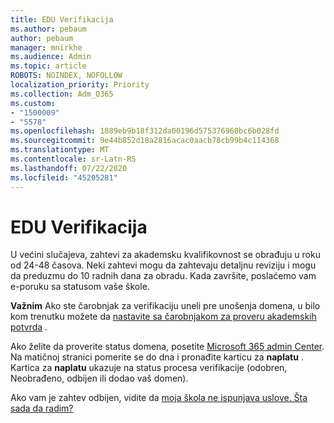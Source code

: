 ```yaml
---
title: EDU Verifikacija
ms.author: pebaum
author: pebaum
manager: mnirkhe
ms.audience: Admin
ms.topic: article
ROBOTS: NOINDEX, NOFOLLOW
localization_priority: Priority
ms.collection: Adm_O365
ms.custom:
- "1500009"
- "5578"
ms.openlocfilehash: 1889eb9b18f312da00196d575376960bc6b028fd
ms.sourcegitcommit: 9e44b852d18a2816acac0aacb78cb99b4c114368
ms.translationtype: MT
ms.contentlocale: sr-Latn-RS
ms.lasthandoff: 07/22/2020
ms.locfileid: "45205281"
---
```

# <a name="edu-verification"></a>EDU Verifikacija

U većini slučajeva, zahtevi za akademsku kvalifikovnost se obrađuju u roku od 24-48 časova. Neki zahtevi mogu da zahtevaju detaljnu reviziju i mogu da preduzmu do 10 radnih dana za obradu. Kada završite, poslaćemo vam e-poruku sa statusom vaše škole.

**Važnim** Ako ste čarobnjak za verifikaciju uneli pre unošenja domena, u bilo kom trenutku možete da [nastavite sa čarobnjakom za proveru akademskih potvrda](https://go.microsoft.com/fwlink/p/?linkid=2135255) .

Ako želite da proverite status domena, posetite [Microsoft 365 admin Center](https://go.microsoft.com/fwlink/p/?linkid=2024339). Na matičnoj stranici pomerite se do dna i pronađite karticu za **naplatu** . Kartica za **naplatu** ukazuje na status procesa verifikacije (odobren, Neobrađeno, odbijen ili dodao vaš domen).

Ako vam je zahtev odbijen, vidite da [moja škola ne ispunjava uslove. Šta sada da radim?](https://docs.microsoft.com/microsoft-365/commerce/subscriptions/verify-academic-eligibility#my-school-isnt-eligible-what-do-i-do-now)
